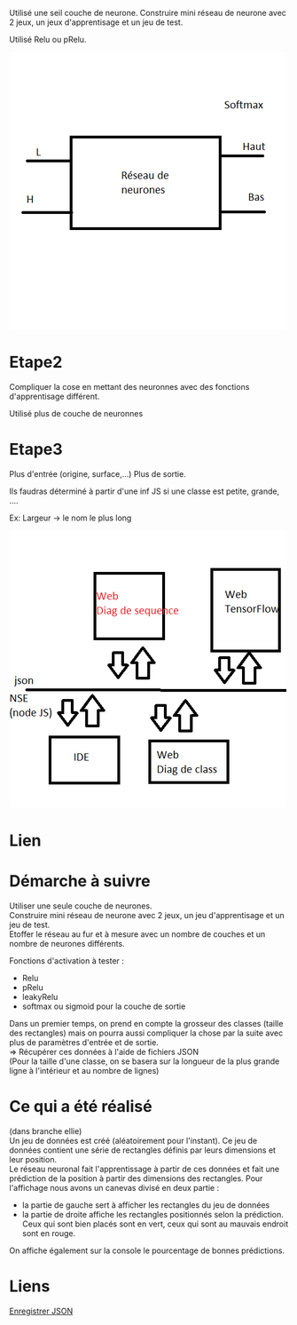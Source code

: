 
Utilisé une seil couche de neurone.
Construire mini réseau de neurone avec 2 jeux, un jeux d'apprentisage et un jeu de test.

Utilisé Relu ou pRelu.

![](assets/d1.png)

Etape2
======

Compliquer la cose en mettant des neuronnes avec des fonctions d'apprentisage différent.

Utilisé plus de couche de neuronnes

Etape3
======

Plus d'entrée (origine, surface,...)
Plus de sortie.

Ils faudras déterminé à partir d'une inf JS si une classe est petite, grande, ....

Ex: Largeur -> le nom le plus long

![](assets/d2.png)


Lien
=======
Démarche à suivre
=================

Utiliser une seule couche de neurones. <br/>
Construire mini réseau de neurone avec 2 jeux, un jeu d'apprentisage et un jeu de test. <br/>
Etoffer le réseau au fur et à mesure avec un nombre de couches et un nombre de neurones différents.

Fonctions d'activation à tester :
 - Relu
 - pRelu
 - leakyRelu
 - softmax ou sigmoid pour la couche de sortie

 Dans un premier temps, on prend en compte la grosseur des classes (taille des rectangles) mais on pourra aussi compliquer la chose par la suite avec plus de paramètres d'entrée et de sortie. <br/>
=> Récupérer ces données à l'aide de fichiers JSON <br/>
(Pour la taille d'une classe, on se basera sur la longueur de la plus grande ligne à l'intérieur et au nombre de lignes)

Ce qui a été réalisé
====================
(dans branche ellie) <br/>
Un jeu de données est créé (aléatoirement pour l'instant). Ce jeu de données contient une série de rectangles définis par leurs dimensions et leur position. <br/>
Le réseau neuronal fait l'apprentissage à partir de ces données et fait une prédiction de la position à partir des dimensions des rectangles.
Pour l'affichage nous avons un canevas divisé en deux partie :
- la partie de gauche sert à afficher les rectangles du jeu de données
- la partie de droite affiche les rectangles positionnés selon la prédiction. Ceux qui sont bien placés sont en vert, ceux qui sont au mauvais endroit sont en rouge.

On affiche également sur la console le pourcentage de bonnes prédictions.


Liens
====

 [Enregistrer JSON](https://stackoverflow.com/questions/34156282/how-do-i-save-json-to-local-text-file)
